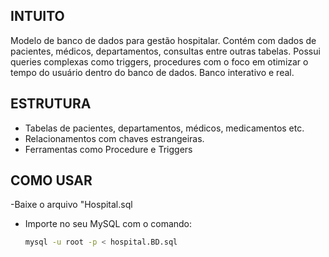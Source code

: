 ## INTUITO ##
Modelo de banco de dados para gestão hospitalar. Contém com dados de pacientes, médicos, departamentos, consultas entre outras tabelas. Possui queries complexas como triggers, procedures com o foco em otimizar o tempo do usuário dentro do banco de dados. Banco interativo e real.


## ESTRUTURA ##

- Tabelas de pacientes, departamentos, médicos, medicamentos etc.
- Relacionamentos com chaves estrangeiras.
- Ferramentas como Procedure e Triggers

## COMO USAR ##

-Baixe o arquivo "Hospital.sql
- Importe no seu MySQL com o comando:
   ```bash
   mysql -u root -p < hospital.BD.sql
